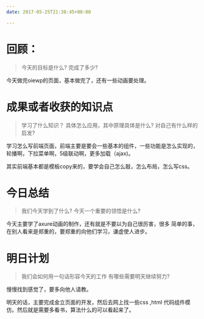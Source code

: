 ```yaml
---
date: 2017-05-25T21:38:45+08:00

---
```


# 回顾：
> 今天的目标是什么?
> 完成了多少?

今天做完oiewp的页面，基本做完了，还有一些动画要处理。


# 成果或者收获的知识点
> 学习了什么知识？
> 具体怎么应用，其中原理具体是什么?
> 对自己有什么样的启发?

学习怎么写前端页面，前端主要是要会一些基本的组件，一些功能是怎么实现的，轮播啊，下拉菜单啊，5级联动啊，更多加载（ajax)。

其实前端基本都是模板copy来的，要学会自己怎么敲，怎么布局，怎么写css。


# 今日总结
> 我们今天学到了什么?
> 今天一个重要的领悟是什么?

今天主要学了axure动画的制作，还有就是不要以为自己很厉害，很多 简单的事，在别人看来是郑重的，要郑重的向他们学习，谦虚使人进步。

# 明日计划
> 我们会如何用一句话形容今天的工作
> 有哪些需要明天继续努力?

慢慢找到感觉了，要多向他人请教。

明天的话，主要完成金立页面的开发，然后去网上找一些css ,html 代码组件模仿。然后就是需要多看书，算法什么的可以看起来了。
